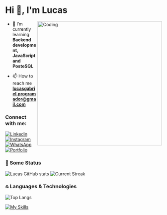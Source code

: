 <h1>Hi 👋, I'm Lucas</h1>
<img align="right" alt="Coding" width="400" src="https://cdn.dribbble.com/users/1162077/screenshots/3848914/programmer.gif" alt="">

- 🌱 I’m currently learning **Backend development, JavaScript and PosteSQL**

- 📫 How to reach me **lucasgabriel.programador@gmail.com**
  
<h3 align="left">Connect with me: </h3>

[![Linkedin](https://img.shields.io/badge/LinkedIn-0077B5?style=for-the-badge&logo=linkedin&logoColor=white)](https://www.linkedin.com/in/lucas-gabriel-amorim-steffen-a29a37291/?originalSubdomain=br)
[![Instagram](https://img.shields.io/badge/Instagram-E4405F?style=for-the-badge&logo=instagram&logoColor=white)](https://www.instagram.com/steffen_lucasgabriel/)
[![WhatsApp](https://img.shields.io/badge/WhatsApp-25D366?style=for-the-badge&logo=whatsapp&logoColor=white)](https://api.whatsapp.com/send/?phone=5566999045963&text&type=phone_number&app_absent=0)
[![Portfolio](https://img.shields.io/badge/website-000000?style=for-the-badge&logo=About.me&logoColor=white)](https://comforting-kelpie-e22c23.netlify.app)

### 🚀 Some Status
![Lucas GitHub stats](https://github-readme-stats.vercel.app/api?username=LucasGabrielAmorimSteffen&show_icons=true&theme=radical)
![Current Streak](https://github-readme-streak-stats.herokuapp.com/?user=LucasGabrielAmorimSteffen&)

### 🔝 Languages & Technologies
![Top Langs](https://github-readme-stats.vercel.app/api/top-langs/?username=LucasGabrielAmorimSteffen&layout=compact)

[![My Skills](https://skillicons.dev/icons?i=js,postgres,nodejs&theme=light)](https://skillicons.dev)

